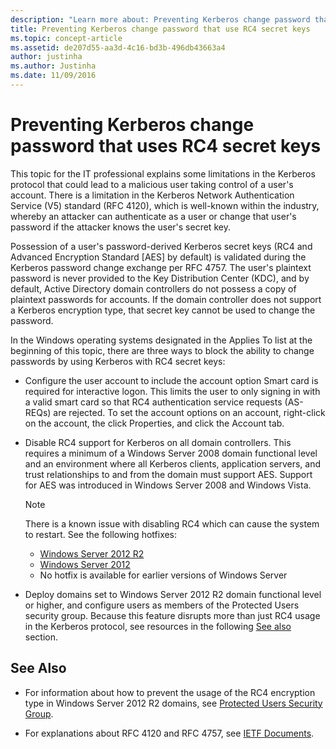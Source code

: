 ```yaml
---
description: "Learn more about: Preventing Kerberos change password that uses RC4 secret keys"
title: Preventing Kerberos change password that use RC4 secret keys
ms.topic: concept-article
ms.assetid: de207d55-aa3d-4c16-bd3b-496db43663a4
author: justinha
ms.author: Justinha
ms.date: 11/09/2016
---
```


# Preventing Kerberos change password that uses RC4 secret keys

This topic for the IT professional explains some limitations in the Kerberos protocol that could lead to a malicious user taking control of a user's account. There is a limitation in the Kerberos Network Authentication Service (V5) standard (RFC 4120), which is well-known within the industry, whereby an attacker can authenticate as a user or change that user's password if the attacker knows the user's secret key.

Possession of a user's password-derived Kerberos secret keys (RC4 and Advanced Encryption Standard [AES] by default) is validated during the Kerberos password change exchange per RFC 4757. The user's plaintext password is never provided to the Key Distribution Center (KDC), and by default, Active Directory domain controllers do not possess a copy of plaintext passwords for accounts. If the domain controller does not support a Kerberos encryption type, that secret key cannot be used to change the password.

In the Windows operating systems designated in the Applies To list at the beginning of this topic, there are three ways to block the ability to change passwords by using Kerberos with RC4 secret keys:

- Configure the user account to include the account option Smart card is required for interactive logon. This limits the user to only signing in with a valid smart card so that RC4 authentication service requests (AS-REQs) are rejected. To set the account options on an account, right-click on the account, the click Properties, and click the Account tab.

- Disable RC4 support for Kerberos on all domain controllers. This requires a minimum of a Windows Server 2008 domain functional level and an environment where all Kerberos clients, application servers, and trust relationships to and from the domain must support AES. Support for AES was introduced in Windows Server 2008 and Windows Vista.

    > [!NOTE]
    > There is a known issue with disabling RC4 which can cause the system to restart. See the following hotfixes:
    > - [Windows Server 2012 R2](https://support.microsoft.com/kb/3038261)
    > - [Windows Server 2012](https://support.microsoft.com/kb/3086213)
    > - No hotfix is available for earlier versions of Windows Server

- Deploy domains set to Windows Server 2012 R2 domain functional level or higher, and configure users as members of the Protected Users security group. Because this feature disrupts more than just RC4 usage in the Kerberos protocol, see resources in the following [See also](#see-also) section.

## See Also

- For information about how to prevent the usage of the RC4 encryption type in Windows Server 2012 R2 domains, see [Protected Users Security Group](../credentials-protection-and-management/protected-users-security-group.md).

- For explanations about RFC 4120 and RFC 4757, see [IETF Documents](https://tools.ietf.org/).

